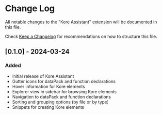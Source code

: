 # Change Log

All notable changes to the "Kore Assistant" extension will be documented in this file.

Check [Keep a Changelog](http://keepachangelog.com/) for recommendations on how to structure this file.

## [0.1.0] - 2024-03-24

### Added
- Initial release of Kore Assistant
- Gutter icons for dataPack and function declarations
- Hover information for Kore elements
- Explorer view in sidebar for browsing Kore elements
- Navigation to dataPack and function declarations
- Sorting and grouping options (by file or by type)
- Snippets for creating Kore elements
